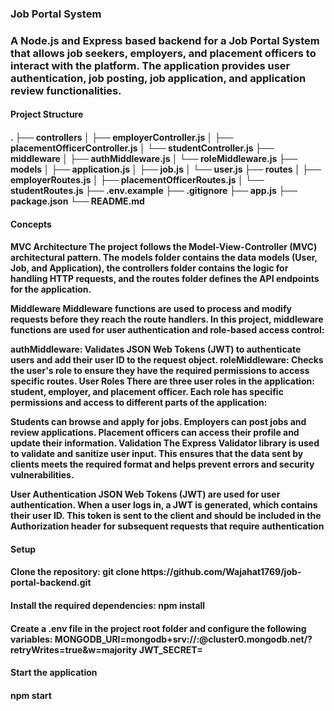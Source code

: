 <h3>Job Portal System<h3>
A Node.js and Express based backend for a Job Portal System that allows job seekers, employers, and placement officers to interact with the platform. The application provides user authentication, job posting, job application, and application review functionalities.

<h4>Project Structure<h4>
.
├── controllers
│   ├── employerController.js
│   ├── placementOfficerController.js
│   └── studentController.js
├── middleware
│   ├── authMiddleware.js
│   └── roleMiddleware.js
├── models
│   ├── application.js
│   ├── job.js
│   └── user.js
├── routes
│   ├── employerRoutes.js
│   ├── placementOfficerRoutes.js
│   └── studentRoutes.js
├── .env.example
├── .gitignore
├── app.js
├── package.json
└── README.md

<h4>Concepts<h4>
MVC Architecture
The project follows the Model-View-Controller (MVC) architectural pattern. The models folder contains the data models (User, Job, and Application), the controllers folder contains the logic for handling HTTP requests, and the routes folder defines the API endpoints for the application.

Middleware
Middleware functions are used to process and modify requests before they reach the route handlers. In this project, middleware functions are used for user authentication and role-based access control:

authMiddleware: Validates JSON Web Tokens (JWT) to authenticate users and add their user ID to the request object.
roleMiddleware: Checks the user's role to ensure they have the required permissions to access specific routes.
User Roles
There are three user roles in the application: student, employer, and placement officer. Each role has specific permissions and access to different parts of the application:

Students can browse and apply for jobs.
Employers can post jobs and review applications.
Placement officers can access their profile and update their information.
Validation
The Express Validator library is used to validate and sanitize user input. This ensures that the data sent by clients meets the required format and helps prevent errors and security vulnerabilities.

User Authentication
JSON Web Tokens (JWT) are used for user authentication. When a user logs in, a JWT is generated, which contains their user ID. This token is sent to the client and should be included in the Authorization header for subsequent requests that require authentication

<h4>Setup<h4>
Clone the repository: git clone https://github.com/Wajahat1769/job-portal-backend.git

<h4>Install the required dependencies: npm install<h4>
Create a .env file in the project root folder and configure the following variables:
MONGODB_URI=mongodb+srv://<username>:<password>@cluster0.mongodb.net/<dbname>?retryWrites=true&w=majority
JWT_SECRET=<your_jwt_secret>

<h4>Start the application<h4>
npm start


